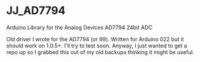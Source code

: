 # JJ_AD7794
Arduino Library for the Analog Devices AD7794 24bit ADC

Old driver I wrote for the AD7794 (or 99). Written for Arduino 022 but it should work on 1.0.5+. I'll try to test soon. 
Anyway, I just wanted to get a repo up so I grabbed this out of my old backups thinking it might be useful. 
